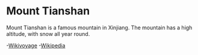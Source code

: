 #  Mount Tianshan
Mount Tianshan is a famous mountain in Xinjiang. The mountain has a high altitude, with snow all year round. 

-[Wikivoyage](https://en.wikivoyage.org/wiki/Tianshan_Tianchi_National_Park)
-[Wikipedia](https://en.wikipedia.org/wiki/Tian_Shan)
